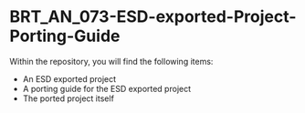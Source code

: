 # BRT_AN_073-ESD-exported-Project-Porting-Guide 
Within the repository, you will find the following items:

* An ESD exported project
* A porting guide for the ESD exported project
* The ported project itself
